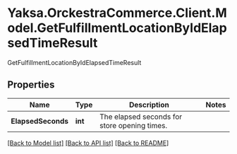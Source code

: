 # Yaksa.OrckestraCommerce.Client.Model.GetFulfillmentLocationByIdElapsedTimeResult
GetFulfillmentLocationByIdElapsedTimeResult

## Properties

Name | Type | Description | Notes
------------ | ------------- | ------------- | -------------
**ElapsedSeconds** | **int** | The elapsed seconds for store opening times. | 

[[Back to Model list]](../README.md#documentation-for-models) [[Back to API list]](../README.md#documentation-for-api-endpoints) [[Back to README]](../README.md)

